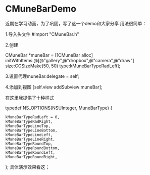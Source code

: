 # CMuneBarDemo
近期在学习动画，为了巩固，写了这一个demo和大家分享
用法很简单：

1.导入头文件 #import "CMuneBar.h"

2.创建

CMuneBar *muneBar = [[CMuneBar alloc] initWithItems:@[@"gallery",@"dropbox",@"camera",@"draw"] size:CGSizeMake(50, 50) type:kMuneBarTypeRadLeft];


3.设置代理muneBar.delegate = self;

4.添加到视图 [self.view addSubview:muneBar];


在这里我提供了十种样式


typedef NS_OPTIONS(NSUInteger, MuneBarType)
{

    kMuneBarTypeRadLeft = 0,
    kMuneBarTypeRadRight,
    kMuneBarTypeLineTop,
    kMuneBarTypeLineBottom,
    kMuneBarTypeLineLeft,
    kMuneBarTypeLineRight,
    kMuneBarTypeRoundTop,
    kMuneBarTypeRoundBottom,
    kMuneBarTypeRoundLeft,
    kMuneBarTypeRoundRight,
};
具体演示效果看这；

